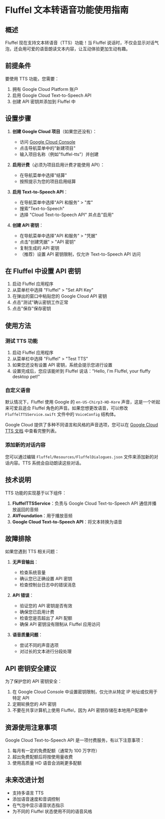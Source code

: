 # Fluffel 文本转语音功能使用指南

## 概述

Fluffel 现在支持文本转语音（TTS）功能！当 Fluffel 说话时，不仅会显示对话气泡，还会用可爱的语音朗读文本内容，让互动体验更加生动有趣。

## 前提条件

要使用 TTS 功能，您需要：

1. 拥有 Google Cloud Platform 账户
2. 启用 Google Cloud Text-to-Speech API
3. 创建 API 密钥并添加到 Fluffel 中

## 设置步骤

1. **创建 Google Cloud 项目**（如果您还没有）：
   - 访问 [Google Cloud Console](https://console.cloud.google.com/)
   - 点击导航菜单中的"新建项目"
   - 输入项目名称（例如"fluffel-tts"）并创建

2. **启用计费**（必须为项目启用计费才能使用 API）：
   - 在导航菜单中选择"结算"
   - 按照提示为您的项目启用结算

3. **启用 Text-to-Speech API**：
   - 在导航菜单中选择"API 和服务" > "库"
   - 搜索"Text-to-Speech"
   - 选择 "Cloud Text-to-Speech API" 并点击"启用"

4. **创建 API 密钥**：
   - 在导航菜单中选择"API 和服务" > "凭据"
   - 点击"创建凭据" > "API 密钥"
   - 复制生成的 API 密钥
   - （推荐）设置 API 密钥限制，仅允许 Text-to-Speech API 访问

## 在 Fluffel 中设置 API 密钥

1. 启动 Fluffel 应用程序
2. 从菜单栏中选择 "Fluffel" > "Set API Key"
3. 在弹出的窗口中粘贴您的 Google Cloud API 密钥
4. 点击"测试"确认密钥工作正常
5. 点击"保存"保存密钥

## 使用方法

### 测试 TTS 功能

1. 启动 Fluffel 应用程序
2. 从菜单栏中选择 "Fluffel" > "Test TTS"
3. 如果您还没有设置 API 密钥，系统会提示您进行设置
4. 设置完成后，您应该能听到 Fluffel 说话："Hello, I'm Fluffel, your fluffy desktop pet!"

### 自定义语音

默认情况下，Fluffel 使用 Google 的 `en-US-Chirp3-HD-Kore` 声音，这是一个听起来可爱且适合 Fluffel 角色的声音。如果您想更改语音，可以修改 `FluffelTTSService.swift` 文件中的 `VoiceConfig` 结构体。

Google Cloud 提供了多种不同语言和风格的声音选项，您可以在 [Google Cloud TTS 文档](https://cloud.google.com/text-to-speech/docs/voices) 中查看完整列表。

### 添加新的对话内容

您可以通过编辑 `Fluffel/Resources/FluffelDialogues.json` 文件来添加新的对话内容。TTS 系统会自动朗读这些对话。

## 技术说明

TTS 功能的实现基于以下组件：

1. **FluffelTTSService**：负责与 Google Cloud Text-to-Speech API 通信并播放返回的音频
2. **AVFoundation**：用于播放音频
3. **Google Cloud Text-to-Speech API**：将文本转换为语音

## 故障排除

如果您遇到 TTS 相关问题：

1. **无声音输出**：
   - 检查系统音量
   - 确认您已正确设置 API 密钥
   - 检查控制台日志中的错误消息

2. **API 错误**：
   - 验证您的 API 密钥是否有效
   - 确保您已启用计费
   - 检查您是否超出了 API 配额
   - 确保 API 密钥没有限制从 Fluffel 应用访问

3. **语音质量问题**：
   - 尝试不同的声音选项
   - 对过长的文本进行分段处理

## API 密钥安全建议

为了保护您的 API 密钥安全：

1. 在 Google Cloud Console 中设置密钥限制，仅允许从特定 IP 地址或仅用于特定 API
2. 定期轮换您的 API 密钥
3. 不要在共享计算机上使用 Fluffel，因为 API 密钥存储在本地用户配置中

## 资源使用注意事项

Google Cloud Text-to-Speech API 是一项付费服务，有以下注意事项：

1. 每月有一定的免费配额（通常为 100 万字符）
2. 超出免费配额后将按使用量收费
3. 使用高质量 HD 语音会消耗更多配额

## 未来改进计划

- 支持多语言 TTS
- 添加语音速度和音调控制
- 在气泡中显示语音状态指示
- 为不同的 Fluffel 状态使用不同的语音风格 